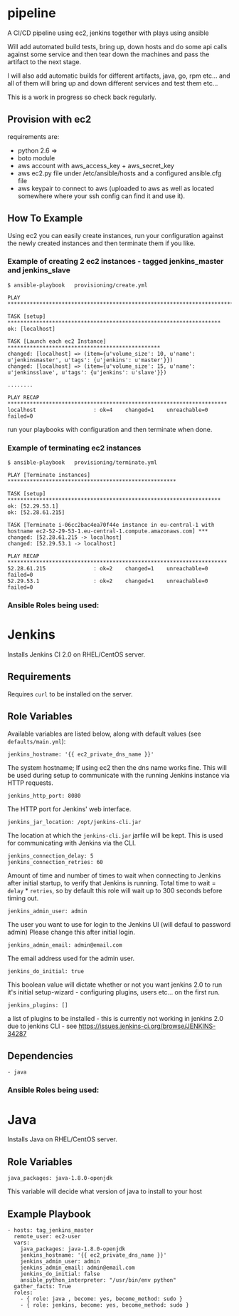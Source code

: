 # pipeline
A CI/CD pipeline using ec2, jenkins together with plays using ansible

Will add automated build tests, bring up, down hosts and do some api calls against some service and then tear down the machines and pass the artifact to the next stage.

I will also add automatic builds for different artifacts, java, go, rpm etc... and all of them will bring up and down different services and test them etc...

This is a work in progress so check back regularly.

## Provision with ec2 
requirements are:
- python 2.6 =>
- boto module
- aws account with aws_access_key + aws_secret_key
- aws ec2.py file under /etc/ansible/hosts and a configured ansible.cfg file 
- aws keypair to connect to aws (uploaded to aws as well as located somewhere where your ssh config can find it and use it).


## How To Example 

Using ec2 you can easily create instances, run your configuration against the newly created instances and then terminate them if you like.

### Example of creating 2 ec2 instances - tagged jenkins_master and jenkins_slave

    $ ansible-playbook   provisioning/create.yml

    PLAY ***************************************************************************

    TASK [setup] *******************************************************************
    ok: [localhost]

    TASK [Launch each ec2 Instance] ************************************************
    changed: [localhost] => (item={u'volume_size': 10, u'name': u'jenkinsmaster', u'tags': {u'jenkins': u'master'}})
    changed: [localhost] => (item={u'volume_size': 15, u'name': u'jenkinsslave', u'tags': {u'jenkins': u'slave'}})
    
    ........ 

    PLAY RECAP *********************************************************************
    localhost                  : ok=4    changed=1    unreachable=0    failed=0


run your playbooks with configuration and then terminate when done.

### Example of terminating ec2 instances

    $ ansible-playbook   provisioning/terminate.yml

    PLAY [Terminate instances] *****************************************************

    TASK [setup] *******************************************************************
    ok: [52.29.53.1]
    ok: [52.28.61.215]

    TASK [Terminate i-06cc2bac4ea70f44e instance in eu-central-1 with hostname ec2-52-29-53-1.eu-central-1.compute.amazonaws.com] ***
    changed: [52.28.61.215 -> localhost]
    changed: [52.29.53.1 -> localhost]

    PLAY RECAP *********************************************************************
    52.28.61.215               : ok=2    changed=1    unreachable=0    failed=0
    52.29.53.1                 : ok=2    changed=1    unreachable=0    failed=0




### Ansible Roles being used:

# Jenkins

Installs Jenkins CI 2.0 on RHEL/CentOS server.

## Requirements

Requires `curl` to be installed on the server.

## Role Variables

Available variables are listed below, along with default values (see `defaults/main.yml`):

    jenkins_hostname: '{{ ec2_private_dns_name }}'

The system hostname; If using ec2 then the dns name works fine. This will be used during setup to communicate with the running Jenkins instance via HTTP requests.

    jenkins_http_port: 8080

The HTTP port for Jenkins' web interface.

    jenkins_jar_location: /opt/jenkins-cli.jar

The location at which the `jenkins-cli.jar` jarfile will be kept. This is used for communicating with Jenkins via the CLI.

    jenkins_connection_delay: 5
    jenkins_connection_retries: 60

Amount of time and number of times to wait when connecting to Jenkins after initial startup, to verify that Jenkins is running. Total time to wait = `delay` * `retries`, so by default this role will wait up to 300 seconds before timing out.

    jenkins_admin_user: admin

The user you want to use for login to the Jenkins UI (will defaul to password admin)
Please change this after initial login.

    jenkins_admin_email: admin@email.com

The email address used for the admin user.

    jenkins_do_initial: true

This boolean value will dictate whether or not you want jenkins 2.0 to run it's
initial setup-wizard - configuring plugins, users etc... on the first run.


    jenkins_plugins: []

a list of plugins to be installed - this is currently not working in jenkins 2.0 due to jenkins CLI - see https://issues.jenkins-ci.org/browse/JENKINS-34287


 ## Dependencies

    - java

### Ansible Roles being used:

# Java

Installs Java on RHEL/CentOS server.


## Role Variables

    java_packages: java-1.8.0-openjdk

This variable will decide what version of java to install to your host


## Example Playbook

    - hosts: tag_jenkins_master
      remote_user: ec2-user
      vars:
        java_packages: java-1.8.0-openjdk
        jenkins_hostname: '{{ ec2_private_dns_name }}'
        jenkins_admin_user: admin
        jenkins_admin_email: admin@email.com
        jenkins_do_initial: false
        ansible_python_interpreter: "/usr/bin/env python"
      gather_facts: True
      roles:
        - { role: java , become: yes, become_method: sudo }
        - { role: jenkins, become: yes, become_method: sudo }
